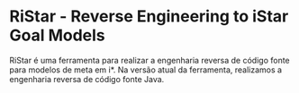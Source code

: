 # RiStar - Reverse Engineering to iStar Goal Models
RiStar é uma ferramenta para realizar a engenharia reversa de código fonte para modelos de meta em i*. Na versão atual da ferramenta, realizamos a engenharia reversa de código fonte Java.
